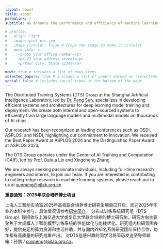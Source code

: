 ```yaml
---
layout: about
title: about
permalink: /
subtitle: We enhance the performance and efficiency of machine learning systems!

# profile:
#   align: right
#   image: prof_pic.jpg
#   image_circular: false # crops the image to make it circular
#   more_info: >
#     <p>555 your office number</p>
#     <p>123 your address street</p>
#     <p>Your City, State 12345</p>

news: true # includes a list of news items
selected_papers: true # includes a list of papers marked as "selected={true}"
social: false # includes social icons at the bottom of the page
---
```



The Distributed Training Systems (DTS) Group at the Shanghai Artificial Intelligence Laboratory, led by [Dr. Peng Sun](https://scholar.google.com.hk/citations?user=NXDhhAoAAAAJ&hl=en), specializes in developing efficient systems and architectures for deep learning model training and deployment. We create both internal and open-sourced systems to efficiently train large language models and multimodal models on thousands of AI chips.

Our research has been recognized at leading conferences such as OSDI, ASPLOS, and NSDI, highlighting our commitment to innovation. We received the Best Paper Award at ASPLOS 2024 and the Distinguished Paper Award at ASPLOS 2023.

The DTS Group operates under the Center of AI Training and Computation (CAIF), led by [Prof. Dahua Lin](http://dahua.site/) and Xingcheng Zhang.

We are always seeking passionate individuals, including full-time research engineers and interns, to join our team. If you are interested in contributing to cutting-edge research in machine learning systems, please reach out to us at [sunpeng@pjlab.org.cn](mailto:sunpeng@pjlab.org.cn).


**重要通知：2025年联合培养博士项目**

上海人工智能实验室2025年高校联合培养博士研究生项目已开启，欢迎2025年毕业的本科生参与，具体情况请参考[招生简介](https://www.shlab.org.cn/enrollment#channel_599)。
分布式训练系统研究组（DTS Group）现招收与上海交通大学或复旦大学联合培养的博士研究生。研究方向主要聚焦于大规模人工智能模型训练系统的性能优化与能耗优化。研究组内科研氛围良好，提供充足的算力资源和生活补助，并与国内外知名系统研究团队保持合作，每年都有高质量的研究成果产出。
对DTS组感兴趣的同学可将简历发送至导师邮箱：孙鹏 / sunpeng@pjlab.org.cn。



